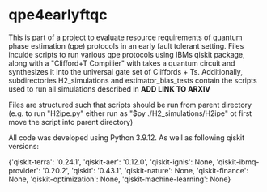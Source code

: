 # qpe4earlyftqc
This is part of a project to evaluate resource requirements of quantum phase estimation (qpe) protocols in an early fault tolerant setting. 
Files inculde scripts to run various qpe protocols using IBMs qiskit package, along with a "Clifford+T Compilier" with takes a quantum circuit and synthesizes it into the universal gate set of Cliffords + Ts.
Additionally, subdirectories H2_simulations and estimator_bias_tests contain the scripts used to run all simulations described in **ADD LINK TO ARXIV**

Files are structured such that scripts should be run from parent directory (e.g. to run "H2ipe.py" either run as "$py ./H2_simulations/H2ipe" ot first move the script into parent directory)  

All code was developed using Python 3.9.12. As well as following qiskit versions: 

{'qiskit-terra': '0.24.1', 'qiskit-aer': '0.12.0', 'qiskit-ignis': None, 'qiskit-ibmq-provider': '0.20.2', 'qiskit': '0.43.1', 'qiskit-nature': None, 'qiskit-finance': None, 'qiskit-optimization': None, 'qiskit-machine-learning': None}
